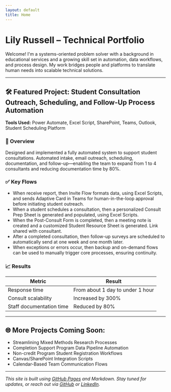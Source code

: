 ```yaml
---
layout: default
title: Home
---
```


# Lily Russell – Technical Portfolio
Welcome! I'm a systems-oriented problem solver with a background in educational services and a growing skill set in automation, data workflows, and process design. My work bridges people and platforms to translate human needs into scalable technical solutions.

---

## 🛠️ Featured Project: Student Consultation Outreach, Scheduling, and Follow-Up Process Automation
  
**Tools Used:** Power Automate, Excel Script, SharePoint, Teams, Outlook, Student Scheduling Platform

### 📌 Overview
Designed and implemented a fully automated system to support student consultations. Automated intake, email outreach, scheduling, documentation, and follow-up—enabling the team to expand from 1 to 4 consultants and reducing documentation time by 80%.

### ✅ Key Flows
- When receive report, then Invite Flow formats  data, using Excel Scripts, and sends Adaptive Card in Teams for human-in-the-loop approval before initiating student outreach.
- When a student schedules a consultation, then a personalized Consult Prep Sheet is  generated and populated, using Excel Scripts.
- When the Post-Consult Form is completed, then a meeting note is created and a customized Student Resource Sheet is generated. Link shared with consultant.
- After a completed consultation, then follow-up surveys are scheduled to automatically send at one week and one month later.
- When exceptions or errors occur, then backup and on-demand flows can be used to manually trigger core processes, ensuring continuity.

### 📈 Results

| Metric                  | Result                              |
|-------------------------|-------------------------------------|
| Response time           | From about 1 day to under 1 hour    |
| Consult scalability     | Increased by 300%                   |
| Staff documentation time| Reduced by 80%                      |

---

## 🌐 More Projects Coming Soon:
- Streamlining Mixed Methods Research Processes
- Completion Support Program Data Pipeline Automation
- Non-credit Program Student Registration Workflows
- Canvas/SharePoint Integration Scripts
- Calendar-Based Team Communication Flows

---

_This site is built using [GitHub Pages](https://pages.github.com/) and Markdown. Stay tuned for updates, or reach out via [GitHub](https://github.com/lilyrussell) or [LinkedIn](https://www.linkedin.com/in/lilyrussell)._
